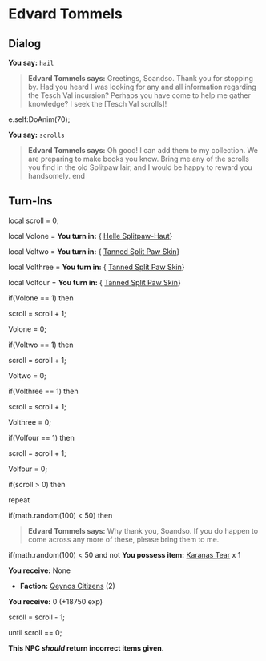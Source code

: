 # Edvard Tommels
## Dialog

**You say:** `hail`



>**Edvard Tommels says:** Greetings, Soandso. Thank you for stopping by. Had you heard I was looking for any and all information regarding the Tesch Val incursion? Perhaps you have come to help me gather knowledge? I seek the [Tesch Val scrolls]!


e.self:DoAnim(70); 



**You say:** `scrolls`



>**Edvard Tommels says:** Oh good! I can add them to my collection. We are preparing to make books you know. Bring me any of the scrolls you find in the old Splitpaw lair, and I would be happy to reward you handsomely.
end

## Turn-Ins







local scroll = 0;

local Volone =  **You turn in:**  { [Helle Splitpaw-Haut](/item/18504)}

local Voltwo =  **You turn in:**  { [Tanned Split Paw Skin](/item/18505)}

local Volthree =  **You turn in:**  { [Tanned Split Paw Skin](/item/18506)}

local Volfour =  **You turn in:**  { [Tanned Split Paw Skin](/item/18507)}



if(Volone == 1) then


scroll = scroll + 1;


Volone = 0;

if(Voltwo == 1) then


scroll = scroll + 1;


Voltwo = 0;

if(Volthree == 1) then


scroll = scroll + 1;


Volthree = 0;

if(Volfour == 1) then


scroll = scroll + 1;


Volfour = 0;



if(scroll > 0) then


repeat



if(math.random(100) < 50) then




>**Edvard Tommels says:** Why thank you, Soandso. If you do happen to come across any more of these, please bring them to me.





if(math.random(100) < 50 and not **You possess item:**  [Karanas Tear](/item/12076) x 1




 **You receive:** None 





* __Faction:__ [Qeynos Citizens](/faction/121) (2)



 **You receive:** 0 (+18750 exp)



scroll = scroll - 1;


until scroll == 0;


**This NPC *should* return incorrect items given.**
